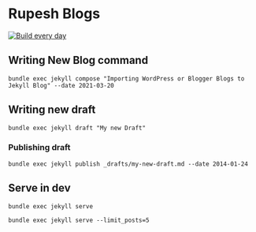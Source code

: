 # Rupesh Blogs

[![Build every day](https://github.com/rupeshtiwari/rupeshtiwari.github.io/actions/workflows/schedule-posts.yml/badge.svg?branch=main)](https://github.com/rupeshtiwari/rupeshtiwari.github.io/actions/workflows/schedule-posts.yml)
## Writing New Blog command

`bundle exec jekyll compose "Importing WordPress or Blogger Blogs to Jekyll Blog" --date 2021-03-20`

## Writing new draft

`bundle exec jekyll draft "My new Draft"`

### Publishing draft

`bundle exec jekyll publish _drafts/my-new-draft.md --date 2014-01-24`



## Serve in dev
`bundle exec jekyll serve`

`bundle exec jekyll serve --limit_posts=5`

